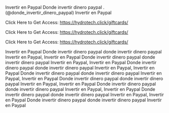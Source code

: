 Invertir en Paypal Donde invertir dinero paypal . (@donde_invertir_dinero_paypal) Invertir en Paypal

Click Here to Get Access: https://hydrotech.click/giftcards/

Click Here to Get Access: https://hydrotech.click/giftcards/

Click Here to Get Access: https://hydrotech.click/giftcards/

Invertir en Paypal Donde invertir dinero paypal donde invertir dinero paypal Invertir en Paypal, Invertir en Paypal Donde invertir dinero paypal donde invertir dinero paypal Invertir en Paypal, Invertir en Paypal Donde invertir dinero paypal donde invertir dinero paypal Invertir en Paypal, Invertir en Paypal Donde invertir dinero paypal donde invertir dinero paypal Invertir en Paypal, Invertir en Paypal Donde invertir dinero paypal donde invertir dinero paypal Invertir en Paypal, Invertir en Paypal Donde invertir dinero paypal donde invertir dinero paypal Invertir en Paypal, Invertir en Paypal Donde invertir dinero paypal donde invertir dinero paypal Invertir en Paypal, Invertir en Paypal Donde invertir dinero paypal donde invertir dinero paypal Invertir en Paypal
